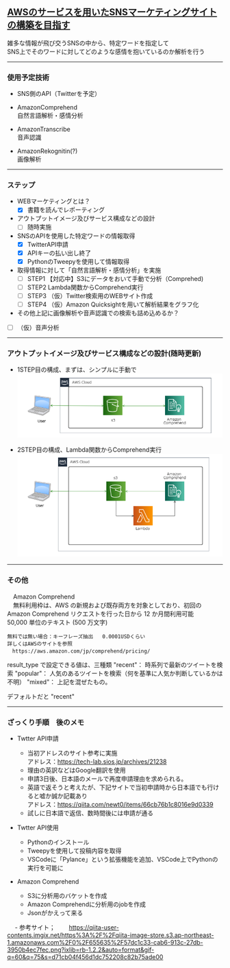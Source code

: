 ## <u>AWSのサービスを用いたSNSマーケティングサイトの構築を目指す</u>  

雑多な情報が飛び交うSNSの中から、特定ワードを指定して  
SNS上でそのワードに対してどのような感情を抱いているのか解析を行う

---

### 使用予定技術
 - SNS側のAPI（Twitterを予定）

 - AmazonComprehend  
   自然言語解析・感情分析

 - AmazonTranscribe  
   音声認識

 - AmazonRekognitin(?)   
   画像解析

---

### ステップ

- WEBマーケティングとは？  
  - [x] 書籍を読んでレポーティング  

- アウトプットイメージ及びサービス構成などの設計  
  - [ ] 随時実施  

- SNSのAPIを使用した特定ワードの情報取得  
  - [x] TwitterAPI申請  
  - [x] APIキーの払い出し終了  
  - [x] PythonのTweepyを使用して情報取得  

- 取得情報に対して「自然言語解析・感情分析」を実施  
  - [ ] STEP1 【対応中】S3にデータをおいて手動で分析（Comprehed)  
  - [ ] STEP2 Lambda関数からComprehend実行  
  - [ ] STEP3 （仮）Twitter検索用のWEBサイト作成  
  - [ ] STEP4 （仮）Amazon Quicksightを用いて解析結果をグラフ化  

 - その他上記に画像解析や音声認識での検索も詰め込めるか？  
  - [ ] （仮）音声分析  

---

### アウトプットイメージ及びサービス構成などの設計(随時更新)  

- 1STEP目の構成、まずは、シンプルに手動で  
![alt](assets/image/1STEP_FLOW.png)

- 2STEP目の構成、Lambda関数からComprehend実行    
![alt](assets/image/2STEP_FLOW.png)
　
---

### その他

　Amazon Comprehend  
  　無料利用枠は、AWS の新規および既存両方を対象としており、初回の Amazon Comprehend リクエストを行った日から 12 か月間利用可能  
    50,000 単位のテキスト (500 万文字)  
   
    無料では無い場合：キーフレーズ抽出	0.0001USDくらい  
    詳しくはAWSのサイトを参照  
    　https://aws.amazon.com/jp/comprehend/pricing/  

result_type で設定できる値は、三種類
"recent"： 時系列で最新のツイートを検索
"popular"： 人気のあるツイートを検索（何を基準に人気か判断しているかは不明）
"mixed"： 上記を混ぜたもの。

デフォルトだと "recent"

---

### ざっくり手順　後のメモ
 - Twtter API申請
   - 当初アドレスのサイト参考に実施  
     アドレス：https://tech-lab.sios.jp/archives/21238  
   - 理由の英訳などはGoogle翻訳を使用  
   - 申請3日後、日本語のメールで再度申請理由を求められる。   
   - 英語で返そうと考えたが、下記サイトで当初申請時から日本語でも行けると嘘か誠か記載あり  
     アドレス：https://qiita.com/newt0/items/66cb76b1c8016e9d0339
   - 試しに日本語で返信、数時間後には申請が通る  

 - Twtter API使用
   - Pythonのインストール
   - Tweepyを使用して投稿内容を取得
   - VSCodeに「Pylance」という拡張機能を追加、VSCode上でPythonの実行を可能に

 - Amazon Comprehend
   - S3に分析用のバケットを作成
   - Amazon Comprehendに分析用のjobを作成
   - Jsonがかえって来る

　 - 参考サイト；
　　https://qiita-user-contents.imgix.net/https%3A%2F%2Fqiita-image-store.s3.ap-northeast-1.amazonaws.com%2F0%2F655635%2F57dc1c33-cab6-913c-27db-3950b4ec7fec.png?ixlib=rb-1.2.2&auto=format&gif-q=60&q=75&s=d71cb04f456d1dc752208c82b75ade00

